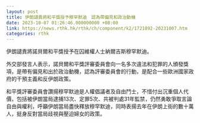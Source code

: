 ```yaml
---
layout: post
title: 伊朗譴責將和平獎授予穆罕默迪　認為帶偏見和政治動機
date: 2023-10-07 01:26:46.000000000 +08:00
link: https://news.rthk.hk/rthk/ch/component/k2/1721892-20231007.htm
categories: rthk
---
```


伊朗譴責將諾貝爾和平獎授予在囚維權人士納爾吉斯穆罕默迪。

外交部發言人表示，諾貝爾和平獎評審委員會向一名多次違法和犯罪的人頒發獎項，是帶有偏見和出於政治動機，認為評審委員會的行動，是配合一些歐洲國家政府的干預主義和反伊朗政策。

和平獎評審委員會讚揚穆罕默迪是人權倡議者及自由鬥士，不惜付出沉重個人代價，包括被伊朗當局逮捕13次、定罪5次、共被判處31年監禁，仍然勇敢爭取言論自由與權利，呼籲伊朗當局盡快釋放穆罕默迪，同時表揚去年在伊朗上街的數十萬人，挺身反對當局歧視與壓迫婦女的政策。
